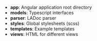 - **app**: Angular application root directory
- **models**: Typescript interfaces
- **parser**: LADoc parser
- **styles**: Global stylesheets (scss)
- **templates**: Example templates
- **views**: HTML for different views
